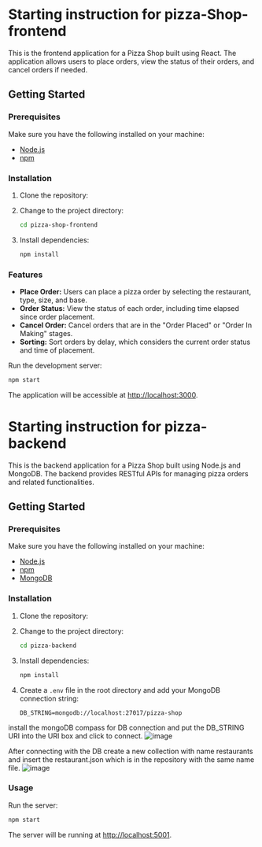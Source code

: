 # Starting instruction for pizza-Shop-frontend

This is the frontend application for a Pizza Shop built using React. The application allows users to place orders, view the status of their orders, and cancel orders if needed.

## Getting Started

### Prerequisites

Make sure you have the following installed on your machine:

- [Node.js](https://nodejs.org/)
- [npm](https://www.npmjs.com/)

### Installation

1. Clone the repository:

2. Change to the project directory:

   ```bash
   cd pizza-shop-frontend
   ```

3. Install dependencies:

   ```bash
   npm install
   ```

### Features

- **Place Order:** Users can place a pizza order by selecting the restaurant, type, size, and base.
- **Order Status:** View the status of each order, including time elapsed since order placement.
- **Cancel Order:** Cancel orders that are in the "Order Placed" or "Order In Making" stages.
- **Sorting:** Sort orders by delay, which considers the current order status and time of placement.

Run the development server:

```bash
npm start
```

The application will be accessible at [http://localhost:3000](http://localhost:3000).




# Starting instruction for pizza-backend

This is the backend application for a Pizza Shop built using Node.js and MongoDB. The backend provides RESTful APIs for managing pizza orders and related functionalities.

## Getting Started

### Prerequisites

Make sure you have the following installed on your machine:

- [Node.js](https://nodejs.org/)
- [npm](https://www.npmjs.com/)
- [MongoDB](https://www.mongodb.com/try/download/community)

### Installation

1. Clone the repository:

2. Change to the project directory:

   ```bash
   cd pizza-backend
   ```

3. Install dependencies:

   ```bash
   npm install
   ```

4. Create a `.env` file in the root directory and add your MongoDB connection string:

   ```env
   DB_STRING=mongodb://localhost:27017/pizza-shop
   ```

install the mongoDB compass for DB connection and put the DB_STRING URI into the URI box and click to connect.
![image](https://github.com/Rahber83/pizza_shop_assignment/assets/119001786/c020f5e1-3d70-4161-aec4-59d4d841b897)


After connecting with the DB create a new collection with name restaurants and insert the restaurant.json which is in the repository with the same name file.
![image](https://github.com/Rahber83/pizza_shop_assignment/assets/119001786/8b97451c-f70b-4fbe-8508-65784960ad39)

### Usage

Run the server:

```bash
npm start
```

The server will be running at [http://localhost:5001](http://localhost:5000).

